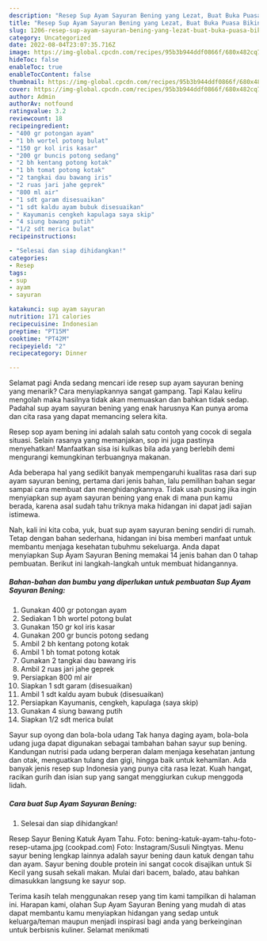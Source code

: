 ```yaml
---
description: "Resep Sup Ayam Sayuran Bening yang Lezat, Buat Buka Puasa Bikin Ngiler"
title: "Resep Sup Ayam Sayuran Bening yang Lezat, Buat Buka Puasa Bikin Ngiler"
slug: 1206-resep-sup-ayam-sayuran-bening-yang-lezat-buat-buka-puasa-bikin-ngiler
category: Uncategorized
date: 2022-08-04T23:07:35.716Z
image: https://img-global.cpcdn.com/recipes/95b3b944ddf0866f/680x482cq70/sup-ayam-sayuran-bening-foto-resep-utama.jpg
hideToc: false
enableToc: true
enableTocContent: false
thumbnail: https://img-global.cpcdn.com/recipes/95b3b944ddf0866f/680x482cq70/sup-ayam-sayuran-bening-foto-resep-utama.jpg
cover: https://img-global.cpcdn.com/recipes/95b3b944ddf0866f/680x482cq70/sup-ayam-sayuran-bening-foto-resep-utama.jpg
author: Admin
authorAv: notfound
ratingvalue: 3.2
reviewcount: 18
recipeingredient:
- "400 gr potongan ayam"
- "1 bh wortel potong bulat"
- "150 gr kol iris kasar"
- "200 gr buncis potong sedang"
- "2 bh kentang potong kotak"
- "1 bh tomat potong kotak"
- "2 tangkai dau bawang iris"
- "2 ruas jari jahe geprek"
- "800 ml air"
- "1 sdt garam disesuaikan"
- "1 sdt kaldu ayam bubuk disesuaikan"
- " Kayumanis cengkeh kapulaga saya skip"
- "4 siung bawang putih"
- "1/2 sdt merica bulat"
recipeinstructions:

- "Selesai dan siap dihidangkan!"
categories:
- Resep
tags:
- sup
- ayam
- sayuran

katakunci: sup ayam sayuran 
nutrition: 171 calories
recipecuisine: Indonesian
preptime: "PT15M"
cooktime: "PT42M"
recipeyield: "2"
recipecategory: Dinner

---
```



Selamat pagi Anda sedang mencari ide resep sup ayam sayuran bening yang menarik? Cara menyiapkannya sangat gampang. Tapi Kalau keliru mengolah maka hasilnya tidak akan memuaskan dan bahkan tidak sedap. Padahal sup ayam sayuran bening yang enak harusnya Kan punya aroma dan cita rasa yang dapat memancing selera kita.


Resep sop ayam bening ini adalah salah satu contoh yang cocok di segala situasi. Selain rasanya yang memanjakan, sop ini juga pastinya menyehatkan! Manfaatkan sisa isi kulkas bila ada yang berlebih demi mengurangi kemungkinan terbuangnya makanan.

Ada beberapa hal yang sedikit banyak mempengaruhi kualitas rasa dari sup ayam sayuran bening, pertama dari jenis bahan, lalu pemilihan bahan segar sampai cara membuat dan menghidangkannya. Tidak usah pusing jika ingin menyiapkan sup ayam sayuran bening yang enak di mana pun kamu berada, karena asal sudah tahu triknya maka hidangan ini dapat jadi sajian istimewa.


Nah, kali ini kita coba, yuk, buat sup ayam sayuran bening sendiri di rumah. Tetap dengan bahan sederhana, hidangan ini bisa memberi manfaat untuk membantu menjaga kesehatan tubuhmu sekeluarga. Anda dapat menyiapkan Sup Ayam Sayuran Bening memakai 14 jenis bahan dan 0 tahap pembuatan. Berikut ini langkah-langkah untuk membuat hidangannya.

<!--inarticleads1-->

##### Bahan-bahan dan bumbu yang diperlukan untuk pembuatan Sup Ayam Sayuran Bening:

1. Gunakan 400 gr potongan ayam
1. Sediakan 1 bh wortel potong bulat
1. Gunakan 150 gr kol iris kasar
1. Gunakan 200 gr buncis potong sedang
1. Ambil 2 bh kentang potong kotak
1. Ambil 1 bh tomat potong kotak
1. Gunakan 2 tangkai dau bawang iris
1. Ambil 2 ruas jari jahe geprek
1. Persiapkan 800 ml air
1. Siapkan 1 sdt garam (disesuaikan)
1. Ambil 1 sdt kaldu ayam bubuk (disesuaikan)
1. Persiapkan  Kayumanis, cengkeh, kapulaga (saya skip)
1. Gunakan 4 siung bawang putih
1. Siapkan 1/2 sdt merica bulat


Sayur sup oyong dan bola-bola udang Tak hanya daging ayam, bola-bola udang juga dapat digunakan sebagai tambahan bahan sayur sup bening. Kandungan nutrisi pada udang berperan dalam menjaga kesehatan jantung dan otak, menguatkan tulang dan gigi, hingga baik untuk kehamilan. Ada banyak jenis resep sup Indonesia yang punya cita rasa lezat. Kuah hangat, racikan gurih dan isian sup yang sangat menggiurkan cukup menggoda lidah. 

<!--inarticleads2-->

##### Cara buat Sup Ayam Sayuran Bening:


1. Selesai dan siap dihidangkan!

Resep Sayur Bening Katuk Ayam Tahu. Foto: bening-katuk-ayam-tahu-foto-resep-utama.jpg (cookpad.com) Foto: Instagram/Susuli Ningtyas. Menu sayur bening lengkap lainnya adalah sayur bening daun katuk dengan tahu dan ayam. Sayur bening double protein ini sangat cocok disajikan untuk Si Kecil yang susah sekali makan. Mulai dari bacem, balado, atau bahkan dimasukkan langsung ke sayur sop. 

Terima kasih telah menggunakan resep yang tim kami tampilkan di halaman ini. Harapan kami, olahan Sup Ayam Sayuran Bening yang mudah di atas dapat membantu kamu menyiapkan hidangan yang sedap untuk keluarga/teman maupun menjadi inspirasi bagi anda yang berkeinginan untuk berbisnis kuliner. Selamat menikmati
